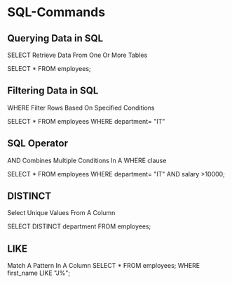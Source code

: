 # SQL-Commands

## Querying Data in SQL
SELECT
Retrieve Data From One Or More Tables

SELECT *  FROM employees;

## Filtering Data in SQL
WHERE
Filter Rows Based On Specified Conditions

SELECT * FROM employees
WHERE 
department= "IT"

## SQL Operator
AND
Combines Multiple Conditions In A WHERE clause

SELECT * FROM employees
WHERE 
department= "IT" AND salary >10000;

## DISTINCT
Select Unique Values From A Column

SELECT DISTINCT department FROM employees;

## LIKE
Match A Pattern In A Column
SELECT * FROM employees;
WHERE first_name LIKE "J%";

